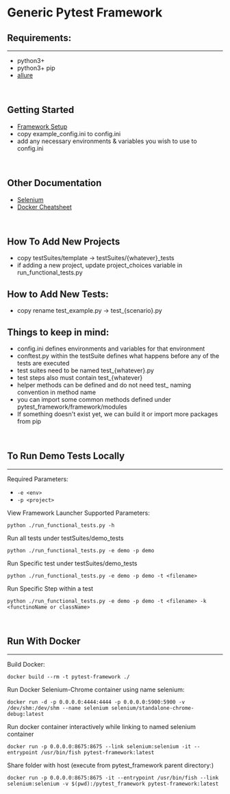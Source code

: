 # Generic Pytest Framework

## Requirements:
<hr>

- python3+
- python3+ pip
- [allure](https://docs.qameta.io/allure/)

<br>

## Getting Started
- [Framework Setup](./framework/Docs/Framework_Setup.md)
- copy example_config.ini to config.ini
- add any necessary environments & variables you wish to use to config.ini

<br>

## Other Documentation
- [Selenium](https://selenium-python.readthedocs.io/)
- [Docker Cheatsheet](./framework/Docs/Framework_Setup.md)


<br>

## How To Add New Projects
- copy testSuites/template -> testSuites/{whatever}_tests
- if adding a new project, update project_choices variable in run_functional_tests.py

## How to Add New Tests:
- copy rename test_example.py -> test_{scenario}.py

## Things to keep in mind:
- config.ini defines environments and variables for that environment
- conftest.py within the testSuite defines what happens before any of the tests are executed
- test suites need to be named test_{whatever}.py
- test steps also must contain test_{whatever}
- helper methods can be defined and do not need test_ naming convention in method name
- you can import some common methods defined under pytest_framework/framework/modules
- If something doesn't exist yet, we can build it or import more packages from pip

<br>

## To Run Demo Tests Locally
<hr>

Required Parameters:
- ``-e <env>`` 
- ``-p <project>``

View Framework Launcher Supported Parameters:
```
python ./run_functional_tests.py -h
```

Run all tests under testSuites/demo_tests
```
python ./run_functional_tests.py -e demo -p demo
```

Run Specific test under testSuites/demo_tests
```
python ./run_functional_tests.py -e demo -p demo -t <filename>
```

Run Specific Step within a test
```
python ./run_functional_tests.py -e demo -p demo -t <filename> -k <functinoName or className>
```

<br>

## Run With Docker
<hr>

Build Docker:
```
docker build --rm -t pytest-framework ./
```


Run Docker Selenium-Chrome container using name selenium:
```
docker run -d -p 0.0.0.0:4444:4444 -p 0.0.0.0:5900:5900 -v /dev/shm:/dev/shm --name selenium selenium/standalone-chrome-debug:latest
```


Run docker container interactively while linking to named selenium container
```
docker run -p 0.0.0.0:8675:8675 --link selenium:selenium -it --entrypoint /usr/bin/fish pytest-framework:latest
```


Share folder with host (execute from pytest_framework parent directory:)
```
docker run -p 0.0.0.0:8675:8675 -it --entrypoint /usr/bin/fish --link selenium:selenium -v $(pwd):/pytest_framework pytest-framework:latest
```

<br>
